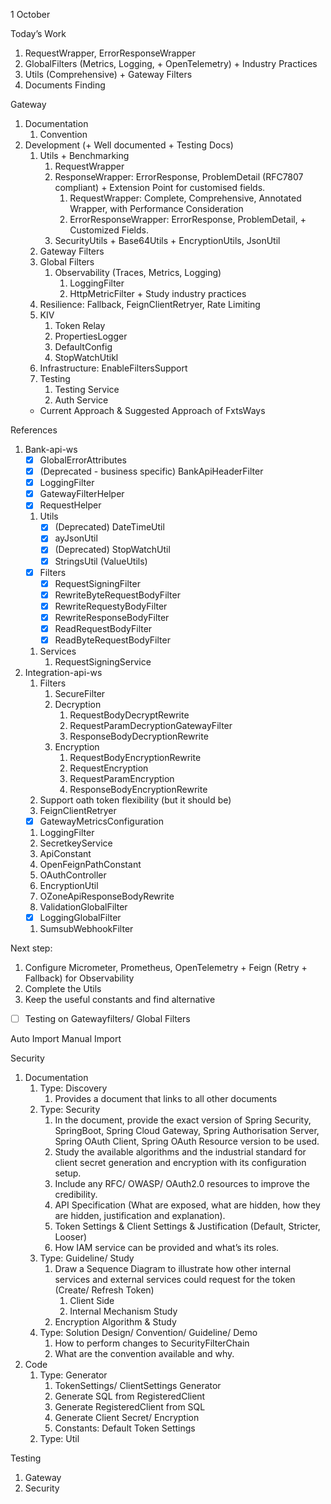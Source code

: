 1 October

Today’s Work
1. RequestWrapper, ErrorResponseWrapper
2. GlobalFilters (Metrics, Logging, + OpenTelemetry) + Industry Practices
3. Utils (Comprehensive) + Gateway Filters
4. Documents Finding

Gateway
1. Documentation
    1. Convention
2. Development (+ Well documented + Testing Docs)
    1. Utils + Benchmarking
        1. RequestWrapper
        2. ResponseWrapper: ErrorResponse, ProblemDetail (RFC7807 compliant) + Extension Point for customised fields.
            1. RequestWrapper: Complete, Comprehensive, Annotated Wrapper, with Performance Consideration
            2. ErrorResponseWrapper: ErrorResponse, ProblemDetail, + Customized Fields.
        3. SecurityUtils + Base64Utils + EncryptionUtils, JsonUtil
    2. Gateway Filters
    3. Global Filters
        1. Observability (Traces, Metrics, Logging)
            1. LoggingFilter
            2. HttpMetricFilter + Study industry practices
    4. Resilience: Fallback, FeignClientRetryer, Rate Limiting
    5. KIV
        1. Token Relay
        2. PropertiesLogger
        3. DefaultConfig
        4. StopWatchUtikl
    6. Infrastructure: EnableFiltersSupport
    7. Testing
        1. Testing Service 
        2. Auth Service
    - Current Approach & Suggested Approach of FxtsWays

References
1. Bank-api-ws
    - [x] GlobalErrorAttributes
    - [x] (Deprecated - business specific) BankApiHeaderFilter
    - [x] LoggingFilter
    - [x] GatewayFilterHelper
    - [x] RequestHelper
    1. Utils
        - [x] (Deprecated) DateTimeUtil
        - [x] ayJsonUtil
        - [x] (Deprecated) StopWatchUtil
        - [x] StringsUtil (ValueUtils)
    - [x] Filters
        - [x] RequestSigningFilter
        - [x] RewriteByteRequestBodyFilter
        - [x] RewriteRequestyBodyFilter
        - [x] RewriteResponseBodyFilter
        - [x] ReadRequestBodyFilter
        - [x] ReadByteRequestBodyFilter
    1. Services
        1. RequestSigningService
2. Integration-api-ws
    1. Filters
        1. SecureFilter
        2. Decryption
            1. RequestBodyDecryptRewrite
            2. RequestParamDecryptionGatewayFilter
            3. ResponseBodyDecryptionRewrite
        3. Encryption
            1. RequestBodyEncryptionRewrite
            2. RequestEncryption
            3. RequestParamEncryption
            4. ResponseBodyEncryptionRewrite
    2. Support oath token flexibility (but it should be)
    3. FeignClientRetryer
    - [x] GatewayMetricsConfiguration
    1. LoggingFilter
    2. SecretkeyService
    3. ApiConstant
    4. OpenFeignPathConstant
    5. OAuthController
    6. EncryptionUtil
    7. OZoneApiResponseBodyRewrite
    8. ValidationGlobalFilter
    - [x] LoggingGlobalFilter
    1. SumsubWebhookFilter

Next step:
1. Configure Micrometer, Prometheus, OpenTelemetry + Feign (Retry + Fallback) for Observability
2. Complete the Utils
3. Keep the useful constants and find alternative
- [ ] Testing on Gatewayfilters/ Global Filters 

Auto Import
Manual Import

Security
1. Documentation
    1. Type: Discovery
        1. Provides a document that links to all other documents
    2. Type: Security
        1. In the document, provide the exact version of Spring Security, SpringBoot, Spring Cloud Gateway, Spring Authorisation Server, Spring OAuth Client, Spring OAuth Resource version to be used.
        2. Study the available algorithms and the industrial standard for client secret generation and encryption with its configuration setup.
        3. Include any RFC/ OWASP/ OAuth2.0 resources to improve the credibility.
        4. API Specification (What are exposed, what are hidden, how they are hidden, justification and explanation).
        5. Token Settings & Client Settings & Justification (Default, Stricter, Looser) 
        6. How IAM service can be provided and what’s its roles.
    3. Type: Guideline/ Study
        1. Draw a Sequence Diagram to illustrate how other internal services and external services could request for the token (Create/ Refresh Token)
            1. Client Side
            2. Internal Mechanism Study
        2. Encryption Algorithm & Study
    4. Type: Solution Design/ Convention/ Guideline/ Demo
        1. How to perform changes to SecurityFilterChain
        2. What are the convention available and why.
2. Code
    1. Type: Generator
        1. TokenSettings/ ClientSettings Generator
        2. Generate SQL from RegisteredClient
        3. Generate RegisteredClient from SQL
        4. Generate Client Secret/ Encryption
        5. Constants: Default Token Settings
    2. Type: Util

Testing
1. Gateway
2. Security
